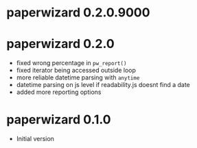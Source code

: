 # paperwizard 0.2.0.9000

# paperwizard 0.2.0

* fixed wrong percentage in `pw_report()`
* fixed iterator being accessed outside loop
* more reliable datetime parsing with `anytime`
* datetime parsing on js level if readability.js doesnt find a date
* added more reporting options 

# paperwizard 0.1.0

* Initial version

